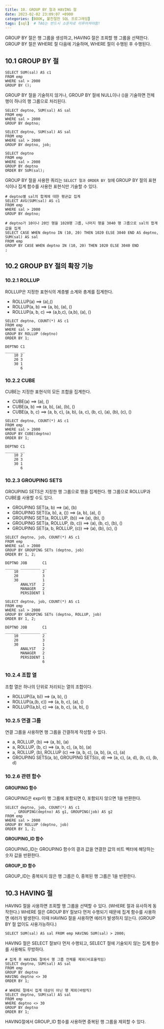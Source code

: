 ```yaml
---
title: 10. GROUP BY 절과 HAVING 절
date: 2023-02-02 23:09:07 +0900
categories: [BOOK, 불친절한 SQL 프로그래밍]
tags: [sql]  # TAG는 반드시 소문자로 이루어져야함!
---
```


GROUP BY 절은 행 그룹을 생성하고, HAVING 절은 조회할 행 그룹을 선택한다. GROUP BY 절은 WHERE 절 다음에 기술하며, WHERE 절이 수행된 후 수행된다.

## 10.1 GROUP BY 절
```
SELECT SUM(sal) AS c1
FROM emp
WHERE sal > 2000
GROUP BY ();
```
GROUP BY 절을 기술하지 않거나, GROUP BY 절에 NULL이나 ()을 기술하면 전체 행이 하나의 행 그룹으로 처리된다.

```
SELECT deptno, SUM(sal) AS sal
FROM emp
WHERE sal > 2000
GROUP BY deptno;

SELECT deptno, SUM(sal) AS sal
FROM emp
WHERE sal > 2000
GROUP BY deptno, job;

SELECT deptno
FROM emp
WHERE sal > 2000
GROUP BY deptno
ORDER BY SUM(sal);
```

GROUP BY 절을 사용한 쿼리는 `SELECT 절과 ORDER BY 절`에 GROUP BY 절의 표현식이나 집계 함수를 사용한 표현식만 기술할 수 있다.

```
# deptno별 sal의 합계에 대한 평균값 집계
SELECT AVG(SUM(sal) AS c1
FROM emp
WHERE sal > 2000
GROUP BY deptno;

# deptno가 10이나 20인 행을 1020행 그룹, 나머지 행을 3040 행 그룹으로 sal의 합계 값을 집계
SELECT CASE WHEN deptno IN (10, 20) THEN 1020 ELSE 3040 END AS deptno, SUM(sal) AS sal
FROM emp
GROUP BY CASE WHEN deptno IN (10, 20) THEN 1020 ELSE 3040 END
;
```

## 10.2 GROUP BY 절의 확장 기능
### 10.2.1 ROLLUP
ROLLUP은 지정한 표현식의 계층별 소계와 총계를 집계한다.
* ROLLUP(a)  ==> (a),()
* ROLLUP(a, b)  ==> (a, b), (a), ()
* ROLLUP(a, b, c)  ==> (a,b,c), (a,b), (a), ()

```
SELECT deptno, COUNT(*) AS c1
FROM emp
WHERE sal > 2000
GROUP BY ROLLUP (deptno)
ORDER BY 1;

DEPTNO C1
______ __
    10 2
    20 3
    30 1
       6
```
### 10.2.2 CUBE
CUBE는 지정한 표현식의 모든 조합을 집계한다.
* CUBE(a)  ==> (a), ()
* CUBE(a, b)  ==> (a, b), (a), (b), ()
* CUBE(a, b, c)  ==> (a, b, c), (a, b), (a, c), (b, c), (a), (b), (c), ()

```
SELECT deptno, COUNT(*) AS c1
FROM emp
WHERE sal > 2000
GROUP BY CUBE(deptno)
ORDER BY 1;

DEPTNO C1
______ __
    10 2
    20 3
    30 1
       6
```

### 10.2.3 GROUPING SETS
GROUPING SETS은 지정한 행 그룹으로 행을 집계한다. 행 그룹으로 ROLLUP과 CUBE를 사용할 수도 있다.
* GROUPING SET(a, b)  ==> (a), (b)
* GROUPING SET((a, b), a, ())  ==> (a, b), (a), ()
* GROUPING SET(a, ROLLUP, (b))  ==> (a), (b), ()
* GROUPING SET(a, ROLLUP, (b, c))  ==> (a), (b, c), (b), ()
* GROUPING SET(a, b, ROLLUP, (c))  ==> (a), (b), (c), ()

```
SELECT deptno, job, COUNT(*) AS c1
FROM emp
WHERE sal > 2000
GROUP BY GROUPING SETs (deptno, job)
ORDER BY 1, 2;

DEPTNO JOB       C1
______ _________ __
    10           2
    20           3
    30           1
       ANALYST   2
       MANAGER   2
       PERSIDENT 1

SELECT deptno, job, COUNT(*) AS c1
FROM emp
WHERE sal > 2000
GROUP BY GROUPING SETs (deptno, ROLLUP, job)
ORDER BY 1, 2;

DEPTNO JOB       C1
______ _________ __
    10           2
    20           3
    30           1
       ANALYST   2
       MANAGER   2
       PERSIDENT 1
                 6
```

### 10.2.4 조합 열
조합 열은 하나의 단위로 처리되는 열의 조합이다.
* ROLLUP((a, b))  ==> (a, b), ()
* ROLLUP(a,(b, c))  ==> (a, b, c), (a), ()
* ROLLUP((a,b), c)  ==> (a, b, c), (a, b), ()

### 10.2.5 연결 그룹
연결 그룹을 사용하면 행 그룹을 간결하게 작성할 수 있다.
* a, ROLLUP, (b)  ==> (a, b), (a)
* a, ROLLUP, (b, c)  ==> (a, b, c), (a, b), (a)
* a, ROLLUP, (b), ROLLUP (c)  ==> (a, b, c), (a, b), (a, c), (a)
* GROUPING SETS(a, b), GROUPING SETS(c, d)  ==> (a, c), (a, d), (b, c), (b, d)

### 10.2.6 관련 함수
__GROUPING 함수__

GROUPING은 expr이 행 그룹에 포함되면 0, 포함되지 않으면 1을 반환한다.

```
SELECT deptno, job, COUNT(*) AS c1
    , GROUPING(deptno) AS g1, GROUPING(job) AS g2
FROM emp
WHERE sal > 2000
GROUP BY ROLLUP (deptno, job)
ORDER BY 1, 2;
```

__GROUPING_ID 함수__

GROUPING_ID는 GROUPING 함수의 결과 값을 연결한 값의 비트 벡터에 해당하는 숫자 값을 반환한다.

__GROUP_ID 함수__

GROUP_ID는 중복되지 않은 행 그룹은 0, 중복된 행 그룹은 1을 반환한다.

## 10.3 HAVING 절
HAVING 절을 사용하면 조회할 행 그룹을 선택할 수 있다. (WHERE 절과 유사하게 동작한다.) WHERE 절은 GROUP BY 절보다 먼저 수행되기 때문에 집계 함수를 사용하면 에러가 발생한다. 이때 HAVING 절을 사용하면 에러가 발생하지 않는다. (GROUP BY 절 없이도 사용가능하다.)

```
SELECT SUM(sal) AS sal FROM emp HAVING SUM(sal) > 2000;
```

HAVING 절은 SELECT 절보다 먼저 수행되고, SELECT 절에 기술되지 않는 집계 함수를 사용해도 무방하다.

```
# 집계 후 HAVING 절에서 행 그룹 전체를 제외(비효율적임)
SELECT deptno, SUM(sal) AS sal
FROM emp
GROUP BY deptno
HAVING deptno <> 30
ORDER BY 1;

# WHERE 절에서 집계 대상이 아닌 행 제외(바람직)
SELECT deptno, SUM(sal) AS sal
FROM emp
WHERE deptno <> 30
GROUP BY deptno
ORDER BY 1;
```

HAVING절에서 GROUP_ID 함수를 사용하면 중복된 행 그룹을 제외할 수 있다.
